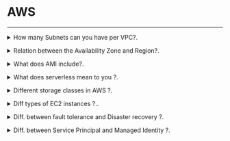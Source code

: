 # AWS 
--------------------------------------------------------------------------------------

<details>
<summary> How many Subnets can you have per VPC?.</code></summary><br><b>

`200 Subnets per VPC`
</b></details>

<details>
<summary> Relation between the Availability Zone and Region?.</code></summary><br><b>

Each Region is a separate geographic area. 

Availability Zones are multiple, isolated locations within each Region. 
</b></details>

<details>
<summary> What does AMI include?.</code></summary><br><b>

An AMI includes the following things:

* A template for the root volume for the instance.

* Launch permissions to decide which AWS accounts can avail the AMI to launch instances.

* A block device mapping that determines the volumes to attach to the instance when it is launched.
</b></details>

<details>
<summary> What does serverless mean to you ?.</code></summary><br><b>

Serverless is a cloud-native development model that allows developers to build and run applications without having to manage servers.

There are still servers in serverless, but they are abstracted away from app development. A cloud provider handles the routine work of provisioning, maintaining, and scaling the server infrastructure. Developers can simply package their code in containers for deployment.

Once deployed, serverless apps respond to demand and automatically scale up and down as needed. Serverless offerings from public cloud providers are usually metered on-demand through an event-driven execution model. As a result, when a serverless function is sitting idle, it doesn’t cost anything.
</b></details>

<details>
<summary> Different storage classes in AWS ?.</code></summary><br><b>

* `Amazon S3 Standard (S3 Standard)`
* `Amazon S3 Intelligent-Tiering (S3 Intelligent-Tiering)`
* `Amazon S3 Standard-Infrequent Access (S3 Standard-IA)`
* `Amazon S3 One Zone-Infrequent Access (S3 One Zone-IA)`
* `Amazon S3 Glacier (S3 Glacier)`
* `Amazon S3 Glacier Deep Archive (S3 Glacier Deep Archive)`
* `S3 Outposts storage class` : object storage to your on-premises AWS Outposts environment. Using the S3 APIs and features available in AWS Regions today, S3 on Outposts makes it easy to store and retrieve data on your Outpost, as well as secure the data, control access, tag, and report on it. S3 on Outposts provides a single Amazon S3 storage class, named S3 Outposts, which uses the S3 APIs, and is designed to durably and redundantly store data across multiple devices and servers on your Outposts.

[AWS S3 Storage Classes](https://aws.amazon.com/s3/storage-classes/)
</b></details>

<details>
<summary>  Diff types of EC2 instances ?..</code></summary><br><b>

* `General Purpose`: The most popular; used for web servers, development environments, etc.
* `Compute Optimized`: Good for compute-intensive applications such as some scientific modeling or high-performance web servers.
* `Memory Optimized`: Used for anything that needs memory-intensive applications, such as real-time big data analytics, or running Hadoop or Spark.
* `Accelerated Computing`: Include additional hardware (GPUs, FPGAs) to provide massive amounts of parallel processing for tasks such as graphics processing.
* `Storage Optimized`: Ideal for tasks that require huge amounts of storage, specifically with sequential read-writes, such as log processing.

[EC2 Instance Types](https://aws.amazon.com/ec2/instance-types/)
</b></details>

<details>
<summary>  Diff. between fault tolerance and Disaster recovery ?.</code></summary><br><b>

Fault tolerant design ensures that system is up and working even in faulty scenarios. When you app / business can afford some time otherwise High Availablity will be required if don’t want any downtime.

Disaster recovery ensures that in situation when there is damage beyond repair, system is able to preserve key data and bring up servers in same state. Disaster can be failure of components or entire physical infrastructure.

[fault tolerance and Disaster recovery](https://www.nakivo.com/blog/disaster-recovery-vs-high-availability-vs-fault-tolerance/)
</b></details>

<details>
<summary>  Diff. between Service Principal and Managed Identity ?.</code></summary><br><b>

Service principal is a security identity used by user-created apps, services, and automation tools to access specific Azure resources. SP created manually by users/administrators through Azure portal, Azure CLI, PowerShell, or Azure SDKs.

- SP's are typically used in scenarios where an application needs to access Azure resources. They can be assigned roles and permissions, enabling applications to interact with Azure services securely.

- SP's are authenticated using either a client secret (a password) or a certificate. They can authenticate without the need for interactive sign-ins.

Managed identities for Azure resources, also known as Managed Service Identity (MSI), are a feature in Azure Active Directory that allow services to authenticate to cloud services (e.g., Azure Key Vault) without needing to insert credentials into the code.

- MI's are created directly on Azure resources (like Virtual Machines, App Services, Functions, etc.). There's no need for manual creation or management.

- MI's are used in scenarios where an Azure resource needs to access other Azure resources securely. The identity is automatically managed by Azure and doesn’t require explicit management by users.

- MI's use the Azure AD authentication flow. When enabled, Azure automatically handles the authentication process for the resource using the identity.

##Key Differences:

1.Creation and Management:
- Service Principal: Created manually and requires explicit management by the user.
- Managed Identity: Created directly on Azure resources, and Azure handles the management automatically.

2.Scope:
- Service Principal: Can be created for various scenarios and doesn’t have a specific scope in Azure.
- Managed Identity: Tied to a specific Azure resource and can only be used by that resource and its child resources.

3.Authentication:
- Service Principal: Requires manual configuration of authentication methods (client secret or certificate).
- Managed Identity: Authentication is automatically handled by Azure AD.

4.Use Cases:
- Service Principal: Typically used for broader scenarios where applications or services need to access various Azure resources.
- Managed Identity: Ideal for scenarios where a specific Azure resource (e.g., a VM or an App Service) needs secure access to other Azure resources.

[fault tolerance and Disaster recovery](https://www.nakivo.com/blog/disaster-recovery-vs-high-availability-vs-fault-tolerance/)
</b></details>